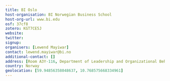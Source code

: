 ```yaml
---
title: BI Oslo
host-organisation: BI Norwegian Business School
host-org-url: www.bi.edu
osf: 37cf8
zotero: KGT7CE5J
website: 
twitter: 
signup: 
organisers: [Lewend Mayiwar]
contact: lewend.mayiwar@bi.no
additional-contact: []
address: [Room A3Y-116, Department of Leadership and Organizational Behavior, BI Norwegian Business School]
country: Norway
geolocation: [59.94856358048637, 10.768575668334961]
---
```



